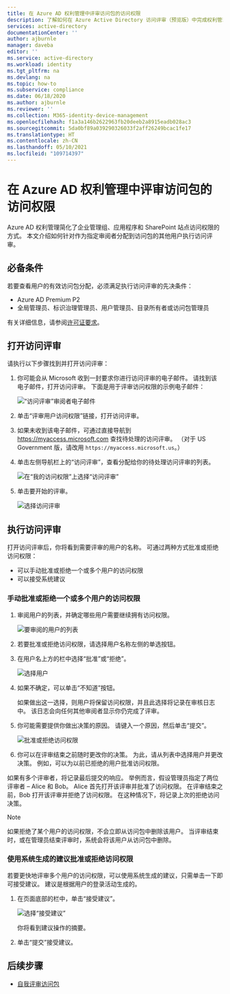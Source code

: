 ```yaml
---
title: 在 Azure AD 权利管理中评审访问包的访问权限
description: 了解如何在 Azure Active Directory 访问评审（预览版）中完成权利管理访问包的访问评审。
services: active-directory
documentationCenter: ''
author: ajburnle
manager: daveba
editor: ''
ms.service: active-directory
ms.workload: identity
ms.tgt_pltfrm: na
ms.devlang: na
ms.topic: how-to
ms.subservice: compliance
ms.date: 06/18/2020
ms.author: ajburnle
ms.reviewer: ''
ms.collection: M365-identity-device-management
ms.openlocfilehash: f1a3a146b2622963fb20deeb2a8915eadb028ac3
ms.sourcegitcommit: 5da0bf89a039290326033f2aff26249bcac1fe17
ms.translationtype: HT
ms.contentlocale: zh-CN
ms.lasthandoff: 05/10/2021
ms.locfileid: "109714397"
---
```

# <a name="review-access-of-an-access-package-in-azure-ad-entitlement-management"></a>在 Azure AD 权利管理中评审访问包的访问权限

Azure AD 权利管理简化了企业管理组、应用程序和 SharePoint 站点访问权限的方式。 本文介绍如何针对作为指定审阅者分配到访问包的其他用户执行访问评审。

## <a name="prerequisites"></a>必备条件

若要查看用户的有效访问包分配，必须满足执行访问评审的先决条件：
- Azure AD Premium P2
- 全局管理员、标识治理管理员、用户管理员、目录所有者或访问包管理员

有关详细信息，请参阅[许可证要求](entitlement-management-overview.md#license-requirements)。


## <a name="open-the-access-review"></a>打开访问评审

请执行以下步骤找到并打开访问评审：

1. 你可能会从 Microsoft 收到一封要求你进行访问评审的电子邮件。 请找到该电子邮件，打开访问评审。 下面是用于评审访问权限的示例电子邮件：
    
    ![“访问评审”审阅者电子邮件](./media/entitlement-management-access-reviews-review-access/review-access-reviewer-email.png)

1. 单击“评审用户访问权限”链接，打开访问评审。 

1. 如果未收到该电子邮件，可通过直接导航到 https://myaccess.microsoft.com 查找待处理的访问评审。  （对于 US Government 版，请改用 `https://myaccess.microsoft.us`。）

1. 单击左侧导航栏上的“访问评审”，查看分配给你的待处理访问评审的列表。
    
    ![在“我的访问权限”上选择“访问评审”](./media/entitlement-management-access-reviews-review-access/review-access-myaccess-select-access-review.png)

1. 单击要开始的评审。
    
    ![选择访问评审](./media/entitlement-management-access-reviews-review-access/review-access-select-access-review.png)

## <a name="perform-the-access-review"></a>执行访问评审

打开访问评审后，你将看到需要评审的用户的名称。 可通过两种方式批准或拒绝访问权限：
- 可以手动批准或拒绝一个或多个用户的访问权限
- 可以接受系统建议

### <a name="manually-approve-or-deny-access-for-one-or-more-users"></a>手动批准或拒绝一个或多个用户的访问权限
1. 审阅用户的列表，并确定哪些用户需要继续拥有访问权限。

    ![要审阅的用户的列表](./media/entitlement-management-access-reviews-review-access/review-access-list-of-users.png)

1. 若要批准或拒绝访问权限，请选择用户名称左侧的单选按钮。

1. 在用户名上方的栏中选择“批准”或“拒绝”。

    ![选择用户](./media/entitlement-management-access-reviews-review-access/review-access-select-users.png)

1. 如果不确定，可以单击“不知道”按钮。

    如果做出这一选择，则用户将保留访问权限，并且此选择将记录在审核日志中。 该日志会向任何其他审阅者显示你仍完成了评审。

1. 你可能需要提供你做出决策的原因。 请键入一个原因，然后单击“提交”。

    ![批准或拒绝访问权限](./media/entitlement-management-access-reviews-review-access/review-access-decision-approve.png)

1. 你可以在评审结束之前随时更改你的决策。 为此，请从列表中选择用户并更改决策。 例如，可以为以前已拒绝的用户批准访问权限。

如果有多个评审者，将记录最后提交的响应。 举例而言，假设管理员指定了两位评审者 – Alice 和 Bob。 Alice 首先打开该评审并批准了访问权限。 在评审结束之前，Bob 打开该评审并拒绝了访问权限。 在这种情况下，将记录上次的拒绝访问决策。

>[!NOTE]
>如果拒绝了某个用户的访问权限，不会立即从访问包中删除该用户。 当评审结束时，或在管理员结束评审时，系统会将该用户从访问包中删除。

### <a name="approve-or-deny-access-using-the-system-generated-recommendations"></a>使用系统生成的建议批准或拒绝访问权限

若要更快地评审多个用户的访问权限，可以使用系统生成的建议，只需单击一下即可接受建议。 建议是根据用户的登录活动生成的。

1.  在页面底部的栏中，单击“接受建议”。
    
    ![选择“接受建议”](./media/entitlement-management-access-reviews-review-access/review-access-use-recommendations.png)
    
    你将看到建议操作的摘要。

1.  单击“提交”接受建议。

## <a name="next-steps"></a>后续步骤

- [自我评审访问包](entitlement-management-access-reviews-self-review.md)